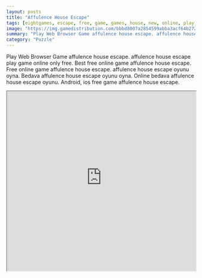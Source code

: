 ```yaml
---
layout: posts
title: "Affulence House Escape"
tags: [eightgames, escape, free, game, games, house, new, online, play, affulence, download, free, online, games, oyna, game, free, games, play, play, games]
image: "https://img.gamedistribution.com/bbbd8007a2854599abba3acf64b272e1.jpg"
summary: "Play Web Browser Game affulence house escape. affulence house escape play game online only free. Best free online game affulence house escape. Free online game affulence house escape. affulence house escape oyunu oyna. Bedava affulence house escape oyunu oyna. Online bedava affulence house escape oyunu. Android, ios free game affulence house escape."
category: "Puzzle"
---
```


Play Web Browser Game affulence house escape. affulence house escape play game online only free. Best free online game affulence house escape. Free online game affulence house escape. affulence house escape oyunu oyna. Bedava affulence house escape oyunu oyna. Online bedava affulence house escape oyunu. Android, ios free game affulence house escape.

<iframe width="100%" height="480px;" src="https://flash.gamedistribution.com?game=bbbd8007a2854599abba3acf64b272e1"></iframe>